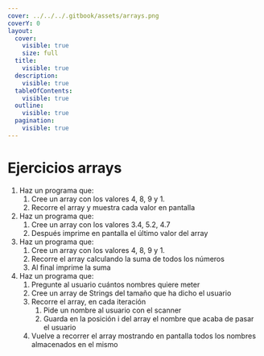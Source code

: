 ```yaml
---
cover: ../../../.gitbook/assets/arrays.png
coverY: 0
layout:
  cover:
    visible: true
    size: full
  title:
    visible: true
  description:
    visible: true
  tableOfContents:
    visible: true
  outline:
    visible: true
  pagination:
    visible: true
---
```


# Ejercicios arrays

1. Haz un programa que:
   1. Cree un array con los valores 4, 8, 9 y 1.
   2. Recorre el array y muestra cada valor en pantalla
2. Haz un programa que:
   1. Cree un array con los valores 3.4, 5.2, 4.7
   2. Después imprime en pantalla el último valor del array
3. Haz un programa que:
   1. Cree un array con los valores 4, 8, 9 y 1.
   2. Recorre el array calculando la suma de todos los números
   3. Al final imprime la suma
4. Haz un programa que:
   1. Pregunte al usuario cuántos nombres quiere meter
   2. Cree un array de Strings del tamaño que ha dicho el usuario
   3. Recorre el array, en cada iteración
      1. Pide un nombre al usuario con el scanner
      2. Guarda en la posición i del array el nombre que acaba de pasar el usuario
   4. Vuelve a recorrer el array mostrando en pantalla todos los nombres almacenados en el mismo
